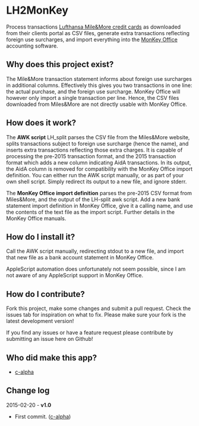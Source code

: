 LH2MonKey
=========

Process transactions [Lufthansa Mile&More credit cards](https://www.miles-and-more-kreditkarte.com) as downloaded from their clients portal as CSV files, generate extra transactions reflecting foreign use surcharges, and import everything into the [MonKey Office](http://www.monkey-office.de) accounting software.

Why does this project exist?
----------------------------

The Mile&More transaction statement informs about foreign use surcharges in additional columns. Effectively this gives you two transactions in one line: the actual purchase, and the foreign use surcharge. MonKey Office will however only import a single transaction per line. Hence, the CSV files downloaded from Miles&More are not directly usable with MonKey Office.

How does it work?
-----------------

The **AWK script** LH_split parses the CSV file from the Miles&More website, splits transactions subject to foreign use surcharge (hence the name), and inserts extra transactions reflecting those extra charges. It is capable of processing the pre-2015 transaction format, and the 2015 transaction format which adds a new column indicating AidA transactions. In its output, the AidA column is removed for compatibility with the MonKey Office import definition. You can either run the AWK script manually, or as part of your own shell script. Simply redirect its output to a new file, and ignore stderr.

The **MonKey Office import definition** parses the pre-2015 CSV format from Miles&More, and the output of the LH-split awk script. Add a new bank statement import definition in MonKey Office, give it a calling name, and use the contents of the text file as the import script. Further details in the MonKey Office manuals.

How do I install it?
--------------------

Call the AWK script manually, redirecting stdout to a new file, and import that new file as a bank account statement in MonKey Office.

AppleScript automation does unfortunately not seem possible, since I am not aware of any AppleScript support in MonKey Office.

How do I contribute?
--------------------

Fork this project, make some changes and submit a pull request. Check the issues tab for inspiration on what to fix. Please make sure your fork is the latest development version!

If you find any issues or have a feature request please contribute by submitting an issue here on Github!

Who did make this app?
----------------------

* [c-alpha](https://github.com/c-alpha)

Change log
----------

2015-02-20 - **v1.0**

* First commit. ([c-alpha](https://github.com/c-alpha))
